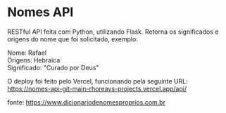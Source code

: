 # Nomes API
RESTful API feita com Python, utilizando Flask.
Retorna os significados e origens do nome que foi solicitado, exemplo:

Nome: Rafael   
Origens: Hebraica   
Significado: "Curado por Deus"

O deploy foi feito pelo Vercel, funcionando pela seguinte URL:
https://nomes-api-git-main-rhoreays-projects.vercel.app/api/<nome>


fonte: https://www.dicionariodenomesproprios.com.br
